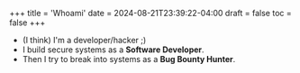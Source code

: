 +++
title = 'Whoami'
date = 2024-08-21T23:39:22-04:00
draft = false
toc = false
+++

- (I think) I'm a developer/hacker ;)
- I build secure systems as a **Software Developer**.
- Then I try to break into systems as a **Bug Bounty Hunter**.
